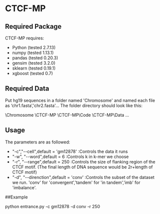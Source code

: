 # CTCF-MP

## Required Package
CTCF-MP requires:
* Python (tested 2.7.13)
* numpy (tested 1.13.1)
* pandas (tested 0.20.3)
* gensim (tested 3.2.0)
* sklearn (tested 0.19.1)
* xgboost (tested 0.7)

## Required Data
Put hg19 sequences in a folder named 'Chromosome' and named each file as ‘chr1.fasta’,'chr2.fasta'...
The folder directory should look like this:

\Chromosome
\CTCF-MP
	\CTCF-MP\Code
	\CTCF-MP\Data
...


## Usage
The parameters are as followed:
* "-c","--cell",default = 'gm12878' :Controls the data it runs
* "-w", "--word",default = 6 :Controls k in k-mer we choose
* "-r", "--range",default = 250 :Controls the size of flanking region of the CTCF motif. (The final length of DNA sequence would be 2r+length of CTCF motif)
* "-d", "--direnction",default = 'conv' :Controls the subset of the dataset we run. 'conv' for 'convergent','tandem' for 'in tandem','imb' for 'imbalance'.

##Example

python entrance.py -c gm12878 -d conv -r 250